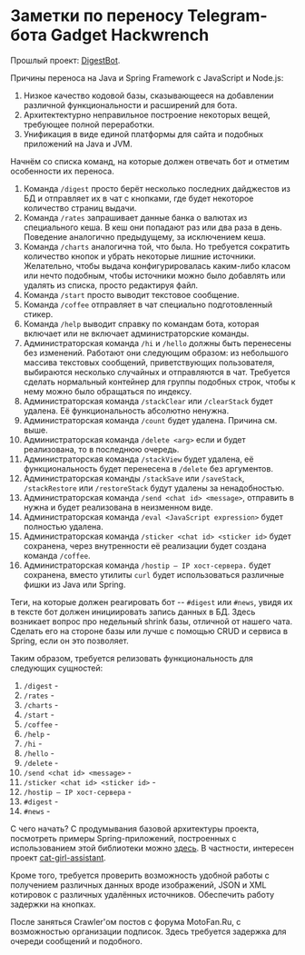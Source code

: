 Заметки по переносу Telegram-бота Gadget Hackwrench
===================================================

Прошлый проект: [DigestBot](https://github.com/EXL/DigestBot).

Причины переноса на Java и Spring Framework с JavaScript и Node.js:

1. Низкое качество кодовой базы, сказывающееся на добавлении различной функциональности и расширений для бота.
2. Архитектектурно неправильное построение некоторых вещей, требующее полной переработки.
3. Унификация в виде единой платформы для сайта и подобных приложений на Java и JVM.

Начнём со списка команд, на которые должен отвечать бот и отметим особенности их переноса.

1. Команда `/digest` просто берёт несколько последних дайджестов из БД и отправляет их в чат с кнопками, где будет некоторое количество страниц выдачи.
2. Команда `/rates` запрашивает данные банка о валютах из специального кеша. В кеш они попадают раз или два раза в день. Поведение аналогично предыдущему, за исключением кеша.
3. Команда `/charts` аналогична той, что была. Но требуется сократить количество кнопок и убрать некоторые лишние источники. Желательно, чтобы выдача конфигурировалась каким-либо класом или нечто подобным, чтобы источники можно было добавлять или удалять из списка, просто редактируя файл.
4. Команда `/start` просто выводит текстовое сообщение.
5. Команда `/coffee` отправляет в чат специально подготовленный стикер.
6. Команда `/help` выводит справку по командам бота, которая включает или не включает администраторские команды.
7. Администраторская команда `/hi` и `/hello` должны быть перенесены без изменений. Работают они следующим образом: из небольшого массива текстовых сообщений, приветствующих пользователя, выбираются несколько случайных и отправляются в чат. Требуется сделать нормальный контейнер для группы подобных строк, чтобы к нему можно было обращаться по индексу.
8. Администраторская команда `/stackClear` или `/clearStack` будет удалена. Её функциональность абсолютно ненужна.
9. Администраторская команда `/count` будет удалена. Причина см. выше.
10. Администраторская команда `/delete <arg>` если и будет реализована, то в последнюю очередь.
11. Администраторская команда `/stackView` будет удалена, её функциональность будет перенесена в `/delete` без аргументов.
12. Администраторская команды `/stackSave` или `/saveStack`, `/stackRestore` или `/restoreStack` будут удалены за ненадобностью.
13. Администраторская команда `/send <chat id> <message>`, отправить <message> в <chat id> нужна и будет реализована в неизменном виде.
14. Администраторская команда `/eval <JavaScript expression>` будет полностью удалена.
15. Администраторская команда `/sticker <chat id> <sticker id>` будет сохранена, через внутренности её реализации будет создана команда `/coffee`.
16. Администраторская команда `/hostip — IP хост-сервера.` будет сохранена, вместо утилиты `curl` будет использоваться различные фишки из Java или Spring.

Теги, на которые должен реагировать бот -- `#digest` или `#news`, увидя их в тексте бот должен инициировать запись данных в БД. Здесь возникает вопрос про недельный shrink базы, отличной от нашего чата. Сделать его на стороне базы или лучше с помощью CRUD и сервиса в Spring, если он это позволяет.

Таким образом, требуется релизовать функциональность для следующих сущностей:

1. `/digest` -
2. `/rates` -
3. `/charts` -
4. `/start` -
5. `/coffee` -
6. `/help` -
7. `/hi` -
8. `/hello` -
9. `/delete` -
10. `/send <chat id> <message>` -
11. `/sticker <chat id> <sticker id>` -
12. `/hostip — IP хост-сервера` -
13. `#digest` -
14. `#news` -

С чего начать? С продумывания базовой архитектуры проекта, посмотреть примеры Spring-приложений, построенных с использованием этой библиотеки можно [здесь](https://github.com/rubenlagus/TelegramBots/network/dependents?package_id=UGFja2FnZS0zMTc5NTk2NjQ%3D). В частности, интересен проект [cat-girl-assistant](https://github.com/JackSmellyDog/cat-girl-assistant).

Кроме того, требуется проверить возможность удобной работы с получением различных данных вроде изображений, JSON и XML котировок с различных удалённых источников. Обеспечить работу задержки на кнопках.

После заняться Crawler'ом постов с форума MotoFan.Ru, с возможностью организации подписок. Здесь требуется задержка для очереди сообщений и подобного.
